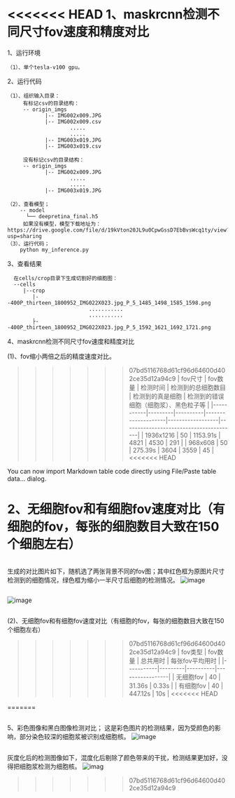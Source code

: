
<<<<<<< HEAD
1、maskrcnn检测不同尺寸fov速度和精度对比
=======
1、运行环境
```
（1）、单个tesla-v100 gpu。
```     

2、运行代码  
```
（1）、组织输入目录： 
     有标记csv的目录结构：
     -- origin_imgs
            |-- IMG002x009.JPG
            |-- IMG002x009.csv
                    .....
                    .....
            |-- IMG003x019.JPG
            |-- IMG003x019.csv

     没有标记csv的目录结构：
     -- origin_imgs
            |-- IMG002x009.JPG
                    .....
                    .....
            |-- IMG003x019.JPG
          
（2）、查看模型；
    -- model
      └── deepretina_final.h5 
     如果没有模型，模型下载地址为： https://drive.google.com/file/d/19kVton20JL9u0CpwGssD7EbBvsWcq1ty/view?usp=sharing   
（3）、运行代码；
    python my_inference.py

```


3、查看结果
```
  在cells/crop目录下生成切割好的细胞图：
  --cells
     |--crop
        |--400P_thirteen_1800952_IMG022X023.jpg_P_5_1485_1498_1585_1598.png
                          ...........
                          ...........
        ├--400P_thirteen_1800952_IMG022X023.jpg_P_5_1592_1621_1692_1721.png
```


4、maskrcnn检测不同尺寸fov速度和精度对比

(1)、fov缩小两倍之后的精度速度对比。

>>>>>>> 07bd5116768d61cf96d64600d402ce35d12a94c9
| fov尺寸   | fov数量 | 检测时间 | 检测到的总细胞数目 | 检测到的真是细胞 | 检测到的错误细胞（细胞浆）、黑色粒子等 |
|-----------|---------|----------|--------------------|------------------|----------------------------------------|
| 1936x1216 | 50      | 1153.91s | 4821               | 4530             | 291                                    |
| 968x608   | 50      | 275.39s  | 3604               | 3559             | 45                                     |
<<<<<<< HEAD

You can now import Markdown table code directly using File/Paste table data... dialog. 

2、无细胞fov和有细胞fov速度对比（有细胞的fov，每张的细胞数目大致在150个细胞左右）
=======
```
```
生成的对比图片如下，随机选了两张背景不同的fov图；其中红色框为原图片尺寸检测到的细胞情况，绿色框为缩小一半尺寸后细胞的检测情况。
![image](https://github.com/paulxiong/cervical/blob/master/segmentation_Mask_RCNN/mrcnn/images/IMG002x014.JPG_.png_.png)
```
```
![image](https://github.com/paulxiong/cervical/blob/master/segmentation_Mask_RCNN/mrcnn/images/IMG002x017.JPG_.png_.png)
```
```
(2)、无细胞fov和有细胞fov速度对比（有细胞的fov，每张的细胞数目大致在150个细胞左右）

>>>>>>> 07bd5116768d61cf96d64600d402ce35d12a94c9
| fov类型   | fov数量 | 总共用时 | 每张fov平均用时 |
|-----------|---------|----------|-----------------|
| 无细胞fov | 40      | 31.36s   | 0.33s           |
| 有细胞fov | 40      | 447.12s  | 10s             |
<<<<<<< HEAD


=======
```
```
5、彩色图像和黑白图像检测对比；
  这是彩色图片的检测结果，因为受颜色的影响，部分染色较深的细胞浆被识别成细胞核。
  ![image](https://github.com/paulxiong/cervical/blob/master/segmentation_Mask_RCNN/mrcnn/images/redhouse2019661817144IMG053x021.JPG1_.png)
  ```
  ```
  灰度化后的检测图像如下，混度化后剔除了颜色带来的干扰，检测结果更加好，没得把细胞浆检测为细胞核。
  ![imag](https://github.com/paulxiong/cervical/blob/master/segmentation_Mask_RCNN/mrcnn/images/redhouse2019661817144IMG053x021.JPG_.png)
>>>>>>> 07bd5116768d61cf96d64600d402ce35d12a94c9
